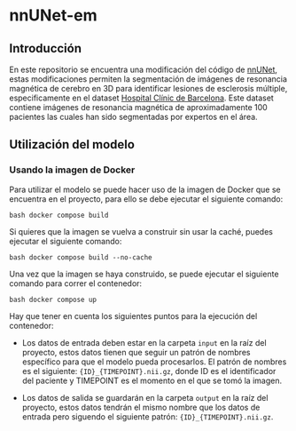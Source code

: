 # nnUNet-em

## Introducción

En este repositorio se encuentra una modificación del código de [nnUNet](https://github.com/MIC-DKFZ/nnUNet), estas modificaciones permiten la segmentación de imágenes de resonancia magnética de cerebro en 3D para identificar lesiones de esclerosis múltiple, especificamente en el dataset [Hospital Clínic de Barcelona](https://www.clinicbarcelona.org/).
Este dataset contiene imágenes de resonancia magnética de aproximadamente 100 pacientes las cuales han sido segmentadas por expertos en el área.


## Utilización del modelo

### Usando la imagen de Docker

Para utilizar el modelo se puede hacer uso de la imagen de Docker que se encuentra en el proyecto, para ello se debe ejecutar el siguiente comando:

```bash docker compose build```

Si quieres que la imagen se vuelva a construir sin usar la caché, puedes ejecutar el siguiente comando:

```bash docker compose build --no-cache```

Una vez que la imagen se haya construido, se puede ejecutar el siguiente comando para correr el contenedor:

```bash docker compose up```

Hay que tener en cuenta los siguientes puntos para la ejecución del contenedor:

- Los datos de entrada deben estar en la carpeta `input` en la raíz del proyecto, estos datos tienen que seguir un patrón de nombres específico para que el modelo pueda procesarlos. El patrón de nombres es el siguiente: `{ID}_{TIMEPOINT}.nii.gz`, donde ID es el identificador del paciente y TIMEPOINT es el momento en el que se tomó la imagen.

- Los datos de salida se guardarán en la carpeta `output` en la raíz del proyecto, estos datos tendrán el mismo nombre que los datos de entrada pero siguendo el siguiente patrón: `{ID}_{TIMEPOINT}.nii.gz`.


